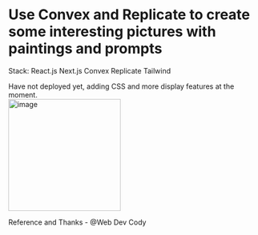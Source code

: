 # Use Convex and Replicate to create some interesting pictures with paintings and prompts
Stack:
React.js Next.js Convex Replicate Tailwind 
<p></p>
Have not deployed yet, adding CSS and more display features at the moment.
<div class="container">
<img width="224" alt="image" src="https://github.com/Cora-chan/convex/assets/41717903/4d434af1-6f29-4d80-8cca-f3fe2b794529">
</div>

Reference and Thanks - @Web Dev Cody


